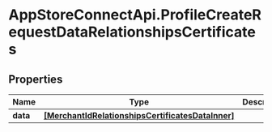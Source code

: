 # AppStoreConnectApi.ProfileCreateRequestDataRelationshipsCertificates

## Properties

Name | Type | Description | Notes
------------ | ------------- | ------------- | -------------
**data** | [**[MerchantIdRelationshipsCertificatesDataInner]**](MerchantIdRelationshipsCertificatesDataInner.md) |  | 


